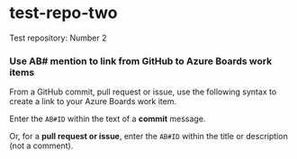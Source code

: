 # test-repo-two
Test repository: Number 2

### Use AB# mention to link from GitHub to Azure Boards work items
From a GitHub commit, pull request or issue, use the following syntax to create a link to your Azure Boards work item. 

Enter the ```AB#ID``` within the text of a **commit** message. 

Or, for a **pull request or issue**, enter the ```AB#ID``` within the title or description (not a comment).


